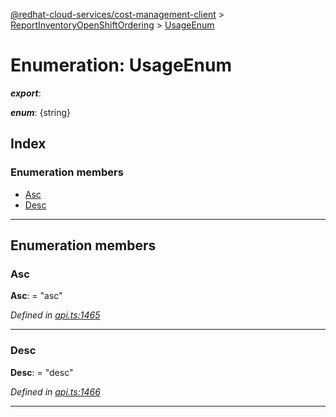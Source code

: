 [@redhat-cloud-services/cost-management-client](../README.md) > [ReportInventoryOpenShiftOrdering](../modules/reportinventoryopenshiftordering.md) > [UsageEnum](../enums/reportinventoryopenshiftordering.usageenum.md)

# Enumeration: UsageEnum

*__export__*: 

*__enum__*: {string}

## Index

### Enumeration members

* [Asc](reportinventoryopenshiftordering.usageenum.md#asc)
* [Desc](reportinventoryopenshiftordering.usageenum.md#desc)

---

## Enumeration members

<a id="asc"></a>

###  Asc

**Asc**:  = "asc"

*Defined in [api.ts:1465](https://github.com/RedHatInsights/javascript-clients/blob/master/packages/cost-management/api.ts#L1465)*

___
<a id="desc"></a>

###  Desc

**Desc**:  = "desc"

*Defined in [api.ts:1466](https://github.com/RedHatInsights/javascript-clients/blob/master/packages/cost-management/api.ts#L1466)*

___

